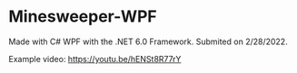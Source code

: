 # Minesweeper-WPF

Made with C# WPF with the .NET 6.0 Framework.
Submited on 2/28/2022.


Example video: https://youtu.be/hENSt8R77rY
